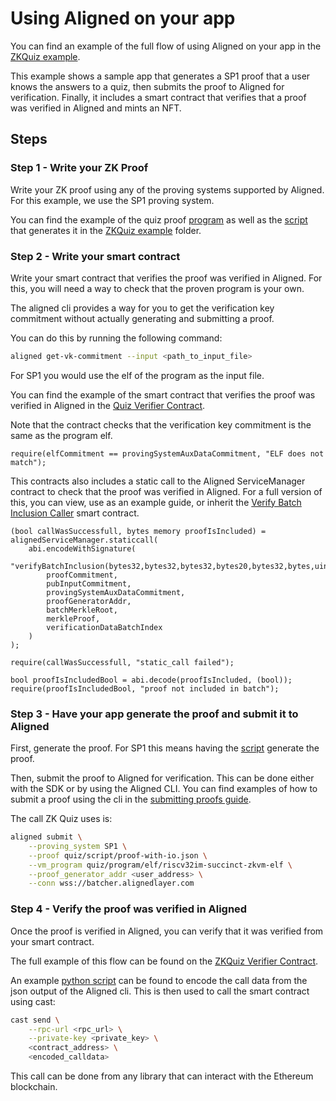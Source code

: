 # Using Aligned on your app

You can find an example of the full flow of using Aligned on your app 
in the [ZKQuiz example](../../examples/zkquiz). 

This example shows a sample app that generates a SP1 proof 
that a user knows the answers to a quiz, then submits the proof 
to Aligned for verification. 
Finally, it includes a smart contract that verifies that a proof 
was verified in Aligned and mints an NFT.

## Steps

### Step 1 - Write your ZK Proof

Write your ZK proof using any of the proving systems supported by Aligned.
For this example, we use the SP1 proving system.

You can find the example of the quiz proof [program](../../examples/zkquiz/quiz/program/src/main.rs) 
as well as the [script](../../examples/zkquiz/quiz/script/src/main.rs) 
that generates it in the [ZKQuiz example](../../examples/zkquiz) folder.

### Step 2 - Write your smart contract

Write your smart contract that verifies the proof was verified in Aligned.
For this, you will need a way to check that the proven program is your own.

The aligned cli provides a way for you to get the verification key commitment 
without actually generating and submitting a proof.

You can do this by running the following command:

```bash
aligned get-vk-commitment --input <path_to_input_file>
```

For SP1 you would use the elf of the program as the input file.

You can find the example of the smart contract that verifies the proof was verified in Aligned
in the [Quiz Verifier Contract](../../examples/zkquiz/contracts/src/VerifierContract.sol).

Note that the contract checks that the verification key commitment is the same as the program elf.
```solidity
require(elfCommitment == provingSystemAuxDataCommitment, "ELF does not match");
```

This contracts also includes a static call to the Aligned ServiceManager contract 
to check that the proof was verified in Aligned. For a full version of this, you can view, use as an example guide, or inherit the [Verify Batch Inclusion Caller](../../examples/verify/src/VerifyBatchInclusionCaller.sol) smart contract.

```solidity
(bool callWasSuccessfull, bytes memory proofIsIncluded) = alignedServiceManager.staticcall(
    abi.encodeWithSignature(
        "verifyBatchInclusion(bytes32,bytes32,bytes32,bytes20,bytes32,bytes,uint256)",
        proofCommitment,
        pubInputCommitment,
        provingSystemAuxDataCommitment,
        proofGeneratorAddr,
        batchMerkleRoot,
        merkleProof,
        verificationDataBatchIndex
    )
);

require(callWasSuccessfull, "static_call failed");

bool proofIsIncludedBool = abi.decode(proofIsIncluded, (bool));
require(proofIsIncludedBool, "proof not included in batch");
```

### Step 3 - Have your app generate the proof and submit it to Aligned

First, generate the proof. 
For SP1 this means having the [script](../../examples/zkquiz/quiz/script/src/main.rs)
generate the proof.

Then, submit the proof to Aligned for verification. 
This can be done either with the SDK or by using the Aligned CLI.
You can find examples of how to submit a proof using the cli 
in the [submitting proofs guide](0_submitting_proofs.md).

The call ZK Quiz uses is:
```bash
aligned submit \
    --proving_system SP1 \
    --proof quiz/script/proof-with-io.json \
    --vm_program quiz/program/elf/riscv32im-succinct-zkvm-elf \
    --proof_generator_addr <user_address> \
    --conn wss://batcher.alignedlayer.com
```

### Step 4 - Verify the proof was verified in Aligned

Once the proof is verified in Aligned, 
you can verify that it was verified from your smart contract.

The full example of this flow can be found on the [ZKQuiz Verifier Contract](../../examples/zkquiz/contracts/src/VerifierContract.sol).

An example [python script](../../examples/zkquiz/encode_verification_data.py) can be found 
to encode the call data from the json output of the Aligned cli. 
This is then used to call the smart contract using cast:

```bash
cast send \
    --rpc-url <rpc_url> \
    --private-key <private_key> \
    <contract_address> \
    <encoded_calldata>
```

This call can be done from any library that can interact with the Ethereum blockchain.

